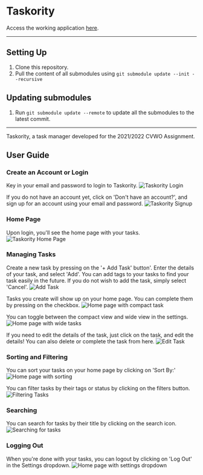 # Taskority

Access the working application [here](https://taskority.lesterong.com).

---
## Setting Up
1. Clone this repository.
2. Pull the content of all submodules using `git submodule update --init --recursive`

## Updating submodules
1. Run `git submodule update --remote` to update all the submodules to the latest commit.
---
Taskority, a task manager developed for the 2021/2022 CVWO Assignment.

## User Guide
### Create an Account or Login

Key in your email and password to login to Taskority.
![Taskority Login](./images/Login.png)

If you do not have an account yet, click on 'Don't have an account?', and sign up for an account using your email and password.
![Taskority Signup](./images/SignUp.png)

### Home Page
Upon login, you'll see the home page with your tasks.
![Taskority Home Page](./images/Home.png)

### Managing Tasks
Create a new task by pressing on the '+ Add Task' button'. Enter the details of your task, and select 'Add'. You can add tags to your tasks to find your task easily in the future. If you do not wish to add the task, simply select 'Cancel'.
![Add Task](./images/AddTask.png)

Tasks you create will show up on your home page. You can complete them by pressing on the checkbox.
![Home page with compact task](./images/TaskCompact.png)

You can toggle between the compact view and wide view in the settings.
![Home page with wide tasks](./images/TaskWide.png)

If you need to edit the details of the task, just click on the task, and edit the details! You can also delete or complete the task from here.
![Edit Task](./images/EditTask.png)

### Sorting and Filtering
You can sort your tasks on your home page by clicking on 'Sort By:'
![Home page with sorting](./images/Sort.png)

You can filter tasks by their tags or status by clicking on the filters button.
![Filtering Tasks](./images/Filters.png)

### Searching
You can search for tasks by their title by clicking on the search icon.
![Searching for tasks](./images/Search.png)

### Logging Out
When you're done with your tasks, you can logout by clicking on 'Log Out' in the Settings dropdown.
![Home page with settings dropdown](./images/LogOut.png)
